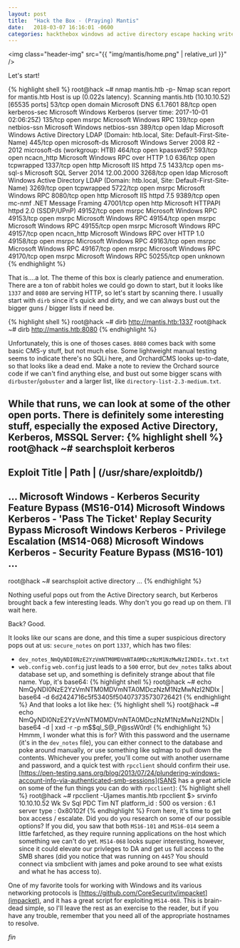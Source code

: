 ```yaml
---
layout: post
title:  "Hack the Box - (Praying) Mantis"
date:   2018-03-07 16:16:01 -0600
categories: hackthebox windows ad active directory escape hacking writeup
---
```


<img class="header-img" src="{{ "img/mantis/home.png" | relative_url }}" />

Let's start!

{% highlight shell %}
root@hack ~# nmap mantis.htb -p-
Nmap scan report for mantis.htb
Host is up (0.022s latency).
Scanning mantis.htb (10.10.10.52) [65535 ports]
53/tcp    open  domain       Microsoft DNS 6.1.7601
88/tcp    open  kerberos-sec Microsoft Windows Kerberos (server time: 2017-10-01 02:06:25Z)
135/tcp   open  msrpc        Microsoft Windows RPC
139/tcp   open  netbios-ssn  Microsoft Windows netbios-ssn
389/tcp   open  ldap         Microsoft Windows Active Directory LDAP (Domain: htb.local, Site: Default-First-Site-Name)
445/tcp   open  microsoft-ds Microsoft Windows Server 2008 R2 - 2012 microsoft-ds (workgroup: HTB)
464/tcp   open  kpasswd5?
593/tcp   open  ncacn_http   Microsoft Windows RPC over HTTP 1.0
636/tcp   open  tcpwrapped
1337/tcp  open  http         Microsoft IIS httpd 7.5
1433/tcp  open  ms-sql-s     Microsoft SQL Server 2014 12.00.2000
3268/tcp  open  ldap         Microsoft Windows Active Directory LDAP (Domain: htb.local, Site: Default-First-Site-Name)
3269/tcp  open  tcpwrapped
5722/tcp  open  msrpc        Microsoft Windows RPC
8080/tcp  open  http         Microsoft IIS httpd 7.5
9389/tcp  open  mc-nmf       .NET Message Framing
47001/tcp open  http         Microsoft HTTPAPI httpd 2.0 (SSDP/UPnP)
49152/tcp open  msrpc        Microsoft Windows RPC
49153/tcp open  msrpc        Microsoft Windows RPC
49154/tcp open  msrpc        Microsoft Windows RPC
49155/tcp open  msrpc        Microsoft Windows RPC
49157/tcp open  ncacn_http   Microsoft Windows RPC over HTTP 1.0
49158/tcp open  msrpc        Microsoft Windows RPC
49163/tcp open  msrpc        Microsoft Windows RPC
49167/tcp open  msrpc        Microsoft Windows RPC
49170/tcp open  msrpc        Microsoft Windows RPC
50255/tcp open  unknown
{% endhighlight %}

That is....a lot. The theme of this box is clearly patience and enumeration. There are a ton of rabbit holes we could go down to start, but it looks like `1337` and `8080` are serving HTTP, so let's start by scanning there. I usually start with `dirb` since it's quick and dirty, and we can always bust out the bigger guns / bigger lists if need be.

{% highlight shell %}
root@hack ~# dirb http://mantis.htb:1337
root@hack ~# dirb http://mantis.htb:8080
{% endhighlight %}

Unfortunately, this is one of thoses cases. `8080` comes back with some basic CMS-y stuff, but not much else. Some lightweight manual testing seems to indicate there's no SQLi here, and OrchardCMS looks up-to-date, so that looks like a dead end. Make a note to review the Orchard source code if we can't find anything else, and bust out some bigger scans with `dirbuster`/`gobuster` and a larger list, like `directory-list-2.3-medium.txt`.

While that runs, we can look at some of the other open ports. There is definitely some interesting stuff, especially the exposed Active Directory, Kerberos, MSSQL Server:
{% highlight shell %}
root@hack ~# searchsploit kerberos
-------------------------------------------------------------------------------------------
Exploit Title                                                |  Path
                                                             |  (/usr/share/exploitdb/)
-------------------------------------------------------------------------------------------
...
Microsoft Windows - Kerberos Security Feature Bypass (MS16-014)
Microsoft Windows Kerberos - 'Pass The Ticket' Replay Security Bypass
Microsoft Windows Kerberos - Privilege Escalation (MS14-068)
Microsoft Windows Kerberos - Security Feature Bypass (MS16-101)
...
-------------------------------------------------------------------------------------------
root@hack ~# searchsploit active directory
...
{% endhighlight %}

Nothing useful pops out from the Active Directory search, but Kerberos brought back a few interesting leads. Why don't you go read up on them. I'll wait here.

Back? Good.

It looks like our scans are done, and this time a super suspicious directory pops out at us:
`secure_notes` on port `1337`, which has two files:
- `dev_notes_NmQyNDI0NzE2YzVmNTM0MDVmNTA0MDczNzM1NzMwNzI2NDIx.txt.txt`
- `web.config`
`web.config` just leads to a `500` error, but `dev_notes` talks about database set up, and something is definitely strange about that file name. Yup, it's base64:
{% highlight shell %}
root@hack ~# echo NmQyNDI0NzE2YzVmNTM0MDVmNTA0MDczNzM1NzMwNzI2NDIx | base64 -d
6d2424716c5f53405f504073735730726421
{% endhighlight %}
And that looks a lot like hex:
{% highlight shell %}
root@hack ~# echo NmQyNDI0NzE2YzVmNTM0MDVmNTA0MDczNzM1NzMwNzI2NDIx | base64 -d | xxd -r -p
m$$ql_S@_P@ssW0rd!
{% endhighlight %}
Hmmm, I wonder what this is for? With this password and the username (it's in the `dev_notes` file), you can either connect to the database and poke around manually, or use something like sqlmap to pull down the contents. Whichever you prefer, you'll come out with another username and password, and a quick test with `rpcclient` should confirm their use. [https://pen-testing.sans.org/blog/2013/07/24/plundering-windows-account-info-via-authenticated-smb-sessions](SANS has a great article on some of the fun things you can do with `rpcclient`):
{% highlight shell %}
root@hack ~# rpcclient -Ujames mantis.htb
rpcclient $> srvinfo
10.10.10.52    Wk Sv Sql PDC Tim NT
platform_id     : 500
os version      : 6.1
server type     : 0x80102f
{% endhighlight %}
From here, it's time to get box access / escalate. Did you do you research on some of our possible options? If you did, you saw that both `MS16-101` and `MS16-014` seem a little farfetched, as they require running applications on the host which something we can't do yet. `MS14-068` looks super interesting, however, since it could elevate our privleges to DA and get us full access to the SMB shares (did you notice that was running on `445`? You should connect via smbclient with james and poke around to see what exists and what he has access to).

One of my favorite tools for working with Windows and its various networking protocols is [https://github.com/CoreSecurity/impacket](impacket), and it has a great script for exploiting `MS14-068`. This is brain-dead simple, so I'll leave the rest as an exercise to the reader, but if you have any trouble, remember that you need all of the appropriate hostnames to resolve.

_fin_
